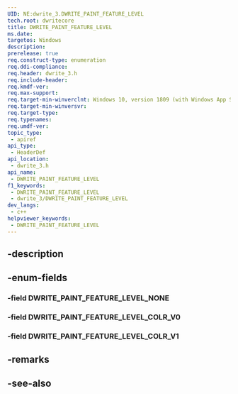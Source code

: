 ```yaml
---
UID: NE:dwrite_3.DWRITE_PAINT_FEATURE_LEVEL
tech.root: dwritecore
title: DWRITE_PAINT_FEATURE_LEVEL
ms.date: 
targetos: Windows
description: 
prerelease: true
req.construct-type: enumeration
req.ddi-compliance: 
req.header: dwrite_3.h
req.include-header: 
req.kmdf-ver: 
req.max-support: 
req.target-min-winverclnt: Windows 10, version 1809 (with Windows App SDK 1.2 Preview 1 or later)
req.target-min-winversvr: 
req.target-type: 
req.typenames: 
req.umdf-ver: 
topic_type:
 - apiref
api_type:
 - HeaderDef
api_location:
 - dwrite_3.h
api_name:
 - DWRITE_PAINT_FEATURE_LEVEL
f1_keywords:
 - DWRITE_PAINT_FEATURE_LEVEL
 - dwrite_3/DWRITE_PAINT_FEATURE_LEVEL
dev_langs:
 - c++
helpviewer_keywords:
 - DWRITE_PAINT_FEATURE_LEVEL
---
```


## -description

## -enum-fields

### -field DWRITE_PAINT_FEATURE_LEVEL_NONE

### -field DWRITE_PAINT_FEATURE_LEVEL_COLR_V0

### -field DWRITE_PAINT_FEATURE_LEVEL_COLR_V1

## -remarks

## -see-also

